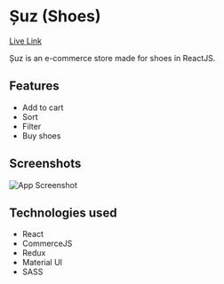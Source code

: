 # Șuz (Shoes)

[Live Link](https://albertoflj.github.io/ecommerce-suz/#/)

Șuz is an e-commerce store made for shoes in ReactJS.

## Features

- Add to cart
- Sort
- Filter
- Buy shoes

## Screenshots

![App Screenshot](https://i.imgur.com/d8gL3md.png)

## Technologies used

- React
- CommerceJS
- Redux
- Material UI
- SASS
